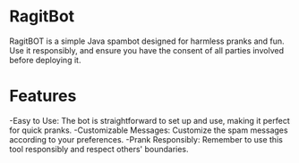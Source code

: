 # RagitBot

RagitBOT is a simple Java spambot designed for harmless pranks and fun. Use it responsibly, and ensure you have the consent of all parties involved before deploying it.

# Features
-Easy to Use: The bot is straightforward to set up and use, making it perfect for quick pranks.
-Customizable Messages: Customize the spam messages according to your preferences.
-Prank Responsibly: Remember to use this tool responsibly and respect others' boundaries.
